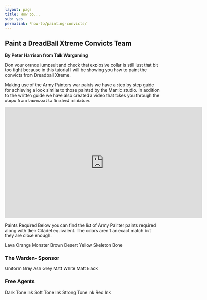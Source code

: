 ```yaml
---
layout: page
title: How to...
sub: yes
permalink: /how-to/painting-convicts/
---
```


<h2>Paint a DreadBall Xtreme Convicts Team</h2>
<strong>By Peter Harrison from Talk Wargaming</strong>

Don your orange jumpsuit and check that explosive collar is still just that bit too tight because in this tutorial I will be showing you how to paint the convicts from Dreadball Xtreme.

Making use of the Army Painters war paints we have a step by step guide for achieving a look similar to those painted by the Mantic studio. In addition to the written guide we have also created a video that takes you through the steps from basecoat to finished miniature.

<iframe width="640" height="360" src="https://www.youtube.com/embed/B8PJO4fee3k" frameborder="0" allowfullscreen></iframe>

 Paints Required
Below you can find the list of Army Painter paints required along with their Citadel equivalent. The colors aren't an exact match but they are close enough.





<!-- Content Row -->
<div class="row">
<div class="col-md-4">
<p>Lava Orange
Monster Brown 
Desert Yellow
Skeleton Bone</p>
</div>
<!-- /.col-md-4 -->
 <div class="col-md-4">
<h3>The Warden- Sponsor</h3>
<p>Uniform Grey
Ash Grey
Matt White
Matt Black
</p>
</div>
<!-- /.col-md-4 -->
 <div class="col-md-4">
<h3>Free Agents</h3>
<p>Dark Tone Ink
Soft Tone Ink
Strong Tone Ink
Red Ink</p>
</div>
<!-- /.col-md-4 -->
</div>
<!-- /.row -->
